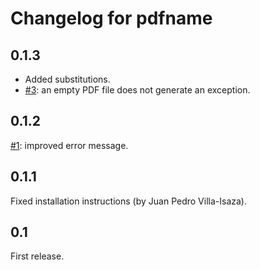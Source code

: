 Changelog for pdfname
=====================

0.1.3
-----

* Added substitutions.
* [#3](https://github.com/asr/pdfname/issues/3): an empty PDF file
does not generate an exception.

0.1.2
-----

[#1](https://github.com/asr/pdfname/issues/1): improved error message.

0.1.1
-----

Fixed installation instructions (by Juan Pedro Villa-Isaza).

0.1
---

First release.
